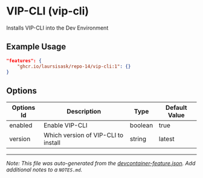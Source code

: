 
# VIP-CLI (vip-cli)

Installs VIP-CLI into the Dev Environment

## Example Usage

```json
"features": {
    "ghcr.io/laursisask/repo-14/vip-cli:1": {}
}
```

## Options

| Options Id | Description | Type | Default Value |
|-----|-----|-----|-----|
| enabled | Enable VIP-CLI | boolean | true |
| version | Which version of VIP-CLI to install | string | latest |



---

_Note: This file was auto-generated from the [devcontainer-feature.json](https://github.com/laursisask/repo-14/blob/main/features/src/vip-cli/devcontainer-feature.json).  Add additional notes to a `NOTES.md`._
